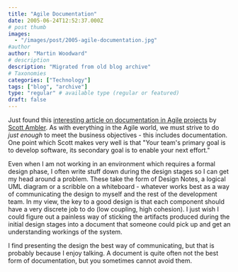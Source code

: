 ```yaml
---
title: "Agile Documentation"
date: 2005-06-24T12:52:37.000Z
# post thumb
images:
  - "/images/post/2005-agile-documentation.jpg"
#author
author: "Martin Woodward"
# description
description: "Migrated from old blog archive"
# Taxonomies
categories: ["Technology"]
tags: ["blog", "archive"]
type: "regular" # available type (regular or featured)
draft: false
---
```


Just found this [interesting article on documentation in Agile projects](http://www.agilemodeling.com/essays/agileDocumentation.htm) by [Scott Ambler](http://www.ambysoft.com/).  As with everything in the Agile world, we must strive to do *just enough* to meet the business objectives - this includes documentation.  One point which Scott makes very well is that "Your team's primary goal is to develop software, its secondary goal is to enable your next effort."

Even when I am not working in an environment which requires a formal design phase, I often write stuff down during the design stages so I can get my head around a problem.  These take the form of Design Notes, a logical UML diagram or a scribble on a whiteboard - whatever works best as a way of communicating the design to myself and the rest of the development team.  In my view, the key to a good design is that each component should have a very discrete job to do (low coupling, high cohesion).  I just wish I could figure out a painless way of sticking the artifacts produced during the initial design stages into a document that someone could pick up and get an understanding workings of the system.  

I find presenting the design the best way of communicating, but that is probably because I enjoy talking.  A document is quite often not the best form of documentation, but you sometimes cannot avoid them.